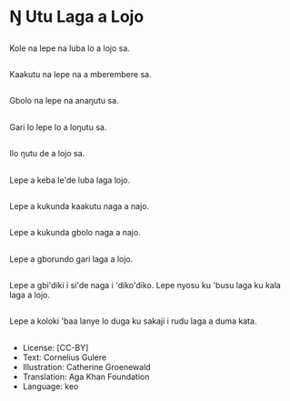 # Ŋ Utu Laga a Lojo

##
Kole na lepe na luba lo a lojo sa.

##
Kaakutu na lepe na a mberembere sa.

##
Gbolo na lepe na anaŋutu sa.

##
Gari lo lepe lo a loŋutu sa.

##
Ilo ŋutu de a lojo sa.

##
Lepe a keba le'de luba laga lojo.

##
Lepe a kukunda kaakutu naga a najo.

##
Lepe a kukunda gbolo naga a najo.

##
Lepe a gborundo gari laga a lojo.

##
Lepe a gbi'diki i si'de naga i 'diko'diko. Lepe nyosu ku 'busu laga ku kala laga a lojo.

##
Lepe a koloki 'baa lanye lo duga ku sakaji i rudu laga a duma kata.

##
* License: [CC-BY]
* Text: Cornelius Gulere
* Illustration: Catherine Groenewald
* Translation: Aga Khan Foundation
* Language: keo
